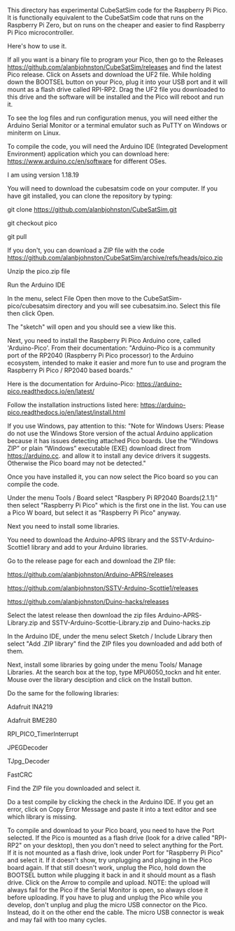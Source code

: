 This directory has experimental CubeSatSim code for the Raspberry Pi Pico.  It is functionally equivalent to the CubeSatSim code that runs on the Raspberry Pi Zero, but on runs on the cheaper and easier to find Raspberry Pi Pico microcontroller.

Here's how to use it.

If all you want is a binary file to program your Pico, then go to the Releases https://github.com/alanbjohnston/CubeSatSim/releases and find the latest Pico release.  Click on Assets and download the UF2 file.  While holding down the BOOTSEL button on your Pico, plug it into your USB port and it will mount as a flash drive called RPI-RP2.  Drag the UF2 file you downloaded to this drive and the software will be installed and the Pico will reboot and run it.

To see the log files and run configuration menus,  you will need either the Arduino Serial Monitor or a terminal emulator such as PuTTY on Windows or miniterm on Linux.

To compile the code, you will need the Arduino IDE (Integrated Development Environment) application which you can download here: https://www.arduino.cc/en/software for different OSes. 

I am using version 1.18.19
 
You will need to download the cubesatsim code on your computer.  If you have git installed, you can clone the repository by typing:

git clone https://github.com/alanbjohnston/CubeSatSim.git

git checkout pico

git pull

If you don't, you can download a ZIP file with the code https://github.com/alanbjohnston/CubeSatSim/archive/refs/heads/pico.zip

Unzip the pico.zip file

Run the Arduino IDE

In the menu, select File Open then move to the CubeSatSim-pico/cubesatsim directory and you will see cubesatsim.ino.  Select this file then click Open.

The "sketch" will open and you should see a view like this.

Next, you need to install the Raspberry Pi Pico Arduino core, called 'Arduino-Pico'. From their documentation: "Arduino-Pico is a community port of the RP2040 (Raspberry Pi Pico processor) to the Arduino ecosystem, intended to make it easier and more fun to use and program the Raspberry Pi Pico / RP2040 based boards."

Here is the documentation for Arduino-Pico: https://arduino-pico.readthedocs.io/en/latest/

Follow the installation instructions listed here: https://arduino-pico.readthedocs.io/en/latest/install.html

If you use Windows, pay attention to this: "Note for Windows Users: Please do not use the Windows Store version of the actual Arduino application because it has issues detecting attached Pico boards. Use the “Windows ZIP” or plain “Windows” executable (EXE) download direct from https://arduino.cc. and allow it to install any device drivers it suggests. Otherwise the Pico board may not be detected."

Once you have installed it, you can now select the Pico board so you can compile the code.

Under the menu Tools / Board select "Raspbery Pi RP2040 Boards(2.1.1)" then select "Raspberry Pi Pico" which is the first one in the list.  You can use a Pico W board, but select it as "Raspberry Pi Pico" anyway.

Next you need to install some libraries.

You need to download the Arduino-APRS library and the SSTV-Arduino-Scottie1 library and add to your Arduino libraries.

Go to the release page for each and download the ZIP file: 

https://github.com/alanbjohnston/Arduino-APRS/releases 

https://github.com/alanbjohnston/SSTV-Arduino-Scottie1/releases  

https://github.com/alanbjohnston/Duino-hacks/releases 

Select the latest release then download the zip files Arduino-APRS-Library.zip and SSTV-Arduino-Scottie-Library.zip and Duino-hacks.zip 

In the Arduino IDE, under the menu select Sketch / Include Library then select "Add .ZIP library" find the ZIP files you downloaded and add both of them.

Next, install some libraries by going under the menu Tools/ Manage Libraries.  At the search box at the top, type MPU6050_tockn and hit enter.  Mouse over the library desciption and click on the Install button.

Do the same for the following libraries:

Adafruit INA219

Adafruit BME280

RPI_PICO_TimerInterrupt

JPEGDecoder

TJpg_Decoder

FastCRC

Find the ZIP file you downloaded and select it.

Do a test compile by clicking the check in the Arduino IDE. If you get an error, click on Copy Error Message and paste it into a text editor and see which library is missing.

To compile and download to your Pico board, you need to have the Port selected.  If the Pico is mounted as a flash drive (look for a drive called "RPI-RP2" on your desktop), then you don't need to select anything for the Port.  If it is not mounted as a flash drive, look under Port for "Raspberry Pi Pico" and select it.  If it doesn't show, try unplugging and plugging in the Pico board again. If that still doesn't work, unplug the Pico, hold down the BOOTSEL button while plugging it back in and it should mount as a flash drive.  Click on the Arrow to compile and upload.  NOTE: the upload will always fail for the Pico if the Serial Monitor is open, so always close it before uploading.  If you have to plug and unplug the Pico while you develop, don't unplug and plug the micro USB connector on the Pico.  Instead, do it on the other end the cable.  The micro USB connector is weak and may fail with too many cycles.
